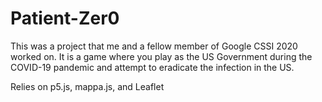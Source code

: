 # Patient-Zer0
This was a project that me and a fellow member of Google CSSI 2020 worked on. 
It is a game where you play as the US Government during the COVID-19 pandemic and attempt to eradicate the infection in the US. 

Relies on p5.js, mappa.js, and Leaflet
